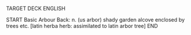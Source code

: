 TARGET DECK
ENGLISH

START
Basic
Arbour
Back: n. (us arbor) shady garden alcove enclosed by trees etc. [latin herba herb: assimilated to latin arbor tree]
END
